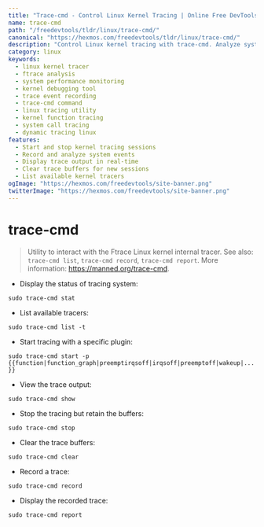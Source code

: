 ```yaml
---
title: "Trace-cmd - Control Linux Kernel Tracing | Online Free DevTools by Hexmos"
name: trace-cmd
path: "/freedevtools/tldr/linux/trace-cmd/"
canonical: "https://hexmos.com/freedevtools/tldr/linux/trace-cmd/"
description: "Control Linux kernel tracing with trace-cmd. Analyze system performance and debug kernel issues with ease. Free online tool, no registration required."
category: linux
keywords:
  - linux kernel tracer
  - ftrace analysis
  - system performance monitoring
  - kernel debugging tool
  - trace event recording
  - trace-cmd command
  - linux tracing utility
  - kernel function tracing
  - system call tracing
  - dynamic tracing linux
features:
  - Start and stop kernel tracing sessions
  - Record and analyze system events
  - Display trace output in real-time
  - Clear trace buffers for new sessions
  - List available kernel tracers
ogImage: "https://hexmos.com/freedevtools/site-banner.png"
twitterImage: "https://hexmos.com/freedevtools/site-banner.png"
---
```


# trace-cmd

> Utility to interact with the Ftrace Linux kernel internal tracer.
> See also: `trace-cmd list`, `trace-cmd record`, `trace-cmd report`.
> More information: <https://manned.org/trace-cmd>.

- Display the status of tracing system:

`sudo trace-cmd stat`

- List available tracers:

`sudo trace-cmd list -t`

- Start tracing with a specific plugin:

`sudo trace-cmd start -p {{function|function_graph|preemptirqsoff|irqsoff|preemptoff|wakeup|...}}`

- View the trace output:

`sudo trace-cmd show`

- Stop the tracing but retain the buffers:

`sudo trace-cmd stop`

- Clear the trace buffers:

`sudo trace-cmd clear`

- Record a trace:

`sudo trace-cmd record`

- Display the recorded trace:

`sudo trace-cmd report`
